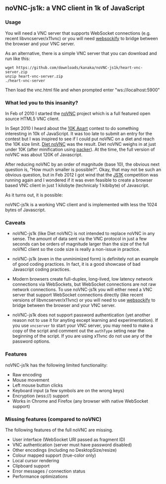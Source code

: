 ## noVNC-js1k: a VNC client in 1k of JavaScript


### Usage

You will need a VNC server that supports WebSocket connections (e.g.
recent libvncserver/x11vnc) or you will need
[websockify](https://github.com/kanaka/websockify) to bridge between
the browser and your VNC server.

As an alternative, there is a simple VNC server that you can download
and run like this:

    wget https://github.com/downloads/kanaka/noVNC-js1k/heart-vnc-server.zip
    unzip heart-vnc-server.zip
    ./heart-vnc-server

Then load the vnc.html file and when prompted enter
"ws://localhost:5900"


### What led you to this insanity?

In Feb of 2010 I started the
[noVNC](https://github.com/kanaka/noVNC) project which is a full
featured open source HTML5 VNC client.

In Sept 2010 I heard about the
[10K Apart](http://10k.aneventapart.com/) contest to do something
interesting in 10k of JavaScript. It was too late to submit an entry
for the contest but I was inspired to see if I could put noVNC on
a diet and reach the 10K size limit.
[Diet noVNC](https://github.com/kanaka/diet-noVNC) was the result.
Diet noVNC weighs in at just under 10K (after minification using
[packer](http://dean.edwards.name/packer/)). At the time, the full version of
noVNC was about 120K of Javascript.

After reducing noVNC by an order of magnitude (base 10), the obvious
next question is, "How much smaller is possible?". Okay, that may not
be such an obvious question, but in Feb 2012 I got wind that the
[JS1K](http://js1k.com) competition was running again and I wondered if it
was even feasible to create a browser based VNC client in just
1 kilobyte (technicaly 1 kibibyte) of Javascript.

As it turns out, it is possible:

noVNC-js1k is a working VNC client and is implemented with less the
1024 bytes of Javascript.


### Caveats

* noVNC-js1k (like Diet noVNC) is not intended to replace noVNC in any
  sense. The amount of data sent via the VNC protocol in just a few
  seconds can be orders of magnitude larger than the size of the full
  noVNC client so the code size is really a non-issue in practice.

* noVNC-js1k (even in the unminimized form) is definitely not an
  example of good coding practices. In fact, it is a good showcase of
  bad Javascript coding practices.

* Modern browsers create full-duplex, long-lived, low latency network
  connections via WebSockets, but WebSocket connections are not raw
  network connections. To use noVNC-js1k you will either need a VNC
  server that support WebSocket connections directly (like recent
  versions of libvncserver/x11vnc) or you will need to use
  [websockify](https://github.com/kanaka/websockify) to bridge between
  the browser and your VNC server.

* noVNC-js1k does not support password authentication (yet another
  reason not to use it for anyting except learning and
  experimentation). If you use `vncserver` to start your VNC server,
  you may need to make a copy of the script and comment out the
  `authType` seting near the beginning of the script. If you are using
  x11vnc do not use any of the password options.


### Features

noVNC-js1k has the following limited functionality:

* Raw encoding
* Mouse movement
* Left mouse button clicks
* Keyboard input (a few symbols are on the wrong keys)
* Encryption (wss://) support
* Works in Chrome and Firefox (any browser with native WebSocket
  support)


### Missing features (compared to noVNC)

The following features of the full noVNC are missing.

* User interface (WebSocket URI passed as fragment ID)
* VNC authentication (server must have password disabled)
* Other encodings (including no DesktopSize/resize)
* Colour mapped support (true-color only)
* Local cursor rendering
* Clipboard support
* Error messages / connection status
* Performance optimizations

